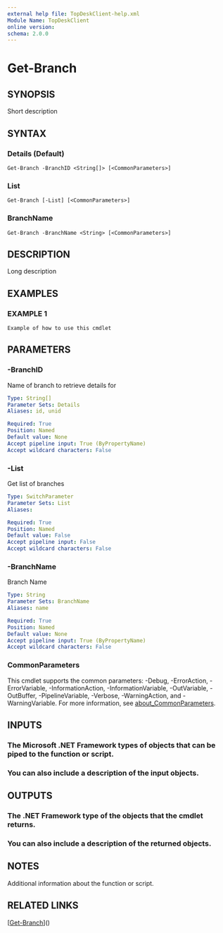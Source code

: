 ```yaml
---
external help file: TopDeskClient-help.xml
Module Name: TopDeskClient
online version:
schema: 2.0.0
---
```


# Get-Branch

## SYNOPSIS
Short description

## SYNTAX

### Details (Default)
```
Get-Branch -BranchID <String[]> [<CommonParameters>]
```

### List
```
Get-Branch [-List] [<CommonParameters>]
```

### BranchName
```
Get-Branch -BranchName <String> [<CommonParameters>]
```

## DESCRIPTION
Long description

## EXAMPLES

### EXAMPLE 1
```
Example of how to use this cmdlet
```

## PARAMETERS

### -BranchID
Name of branch to retrieve details for

```yaml
Type: String[]
Parameter Sets: Details
Aliases: id, unid

Required: True
Position: Named
Default value: None
Accept pipeline input: True (ByPropertyName)
Accept wildcard characters: False
```

### -List
Get list of branches

```yaml
Type: SwitchParameter
Parameter Sets: List
Aliases:

Required: True
Position: Named
Default value: False
Accept pipeline input: False
Accept wildcard characters: False
```

### -BranchName
Branch Name

```yaml
Type: String
Parameter Sets: BranchName
Aliases: name

Required: True
Position: Named
Default value: None
Accept pipeline input: True (ByPropertyName)
Accept wildcard characters: False
```

### CommonParameters
This cmdlet supports the common parameters: -Debug, -ErrorAction, -ErrorVariable, -InformationAction, -InformationVariable, -OutVariable, -OutBuffer, -PipelineVariable, -Verbose, -WarningAction, and -WarningVariable. For more information, see [about_CommonParameters](http://go.microsoft.com/fwlink/?LinkID=113216).

## INPUTS

### The Microsoft .NET Framework types of objects that can be piped to the function or script.
### You can also include a description of the input objects.
## OUTPUTS

### The .NET Framework type of the objects that the cmdlet returns.
### You can also include a description of the returned objects.
## NOTES
Additional information about the function or script.

## RELATED LINKS

[[Get-Branch](https://github.com/rbury/TopDeskClient/Docs/Get-Branch.md)]()


